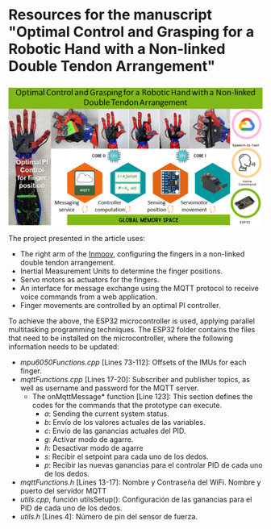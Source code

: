 # Resources for the manuscript "Optimal Control and Grasping for a Robotic Hand with a Non-linked Double Tendon Arrangement"
![Graphic Abstract](https://github.com/sanchezgarnica-erick/IEEE_RoboticHand-OptimalControl/blob/main/ProjectImages/graphicAbstract_v2.png)

The project presented in the article uses:
- The right arm of the [Inmoov](https://inmoov.fr/), configuring the fingers in a non-linked double tendon arrangement.
- Inertial Measurement Units to determine the finger positions.
-  Servo motors as actuators for the fingers.
- An interface for message exchange using the MQTT protocol to receive voice commands from a web application.
- Finger movements are controlled by an optimal PI controller.

To achieve the above, the ESP32 microcontroller is used, applying parallel multitasking programming techniques. The ESP32 folder contains the files that need to be installed on the microcontroller, where the following information needs to be updated:

- *mpu6050Functions.cpp* [Lines 73-112]: Offsets of the IMUs for each finger.
- *mqttFunctions.cpp* [Lines 17-20]: Subscriber and publisher topics, as well as username and password for the MQTT server.
	* The onMqttMessage* function [Line 123]: This section defines the codes for the commands that the prototype can execute.
		+ *a*: Sending the current system status.
		+ *b*: Envío de los valores actuales de las variables.
		+ *c*: Envío de las ganancias actuales del PID.
		+ *g*: Activar modo de agarre.
		+ *h*: Desactivar modo de agarre
		+ *s*: Recibir el setpoint para cada uno de los dedos.
		+ *p*: Recibir las nuevas ganancias para el controlar PID de cada uno de los dedos.
- *mqttFunctions.h* [Lines 13-17]: Nombre y Contraseña del WiFi. Nombre y puerto del servidor MQTT
- *utils.cpp*, función utilsSetup(): Configuración de las ganancias para el PID de cada uno de los dedos.
- *utils.h* [Lines 4]: Número de pin del sensor de fuerza.

<!--stackedit_data:
eyJoaXN0b3J5IjpbLTMzMTU1NzA1NywxNTQ1Mjg0NDEzLDEzMj
MwOTMyMTgsMTIwNjk5MDY5Miw3OTc1NjE2OCwtMTM1NTEyNDg4
M119
-->